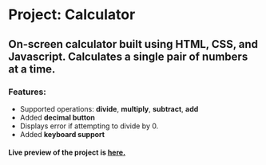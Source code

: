 # Project: Calculator
## On-screen calculator built using HTML, CSS, and Javascript. Calculates a single pair of numbers at a time.

### **Features:**
* Supported operations:  **divide**, **multiply**, **subtract**, **add**
* Added **decimal button**
* Displays error if attempting to divide by 0.
* Added **keyboard support**

#### **Live preview** of the project is [here.](https://acaldwell1986.github.io/calculator/)
